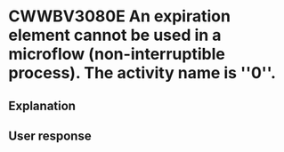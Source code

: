 # CWWBV3080E An expiration element cannot be used in a microflow (non-interruptible process). The activity name is ''0''.

## Explanation

## User response